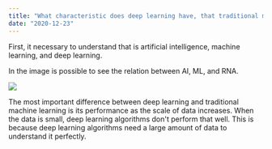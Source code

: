 ```yaml
---
title: "What characteristic does deep learning have, that traditional machine learning does not?"
date: "2020-12-23"
---
```


First, it necessary to understand that is artificial intelligence, machine learning, and deep learning.

In the image is possible to see the relation between AI, ML, and RNA. 

![](https://storage.googleapis.com/blog-posts/what-deep-learning/deeplearning.png)

The most important difference between deep learning and traditional machine learning is its performance as the scale of data increases. When the data is small, deep learning algorithms don't perform that well. This is because deep learning algorithms need a large amount of data to understand it perfectly.